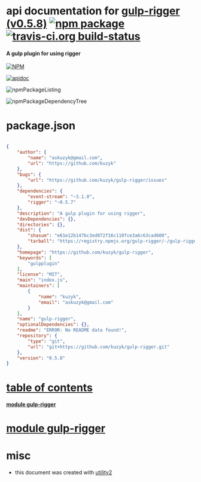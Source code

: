 # api documentation for  [gulp-rigger (v0.5.8)](https://github.com/kuzyk/gulp-rigger)  [![npm package](https://img.shields.io/npm/v/npmdoc-gulp-rigger.svg?style=flat-square)](https://www.npmjs.org/package/npmdoc-gulp-rigger) [![travis-ci.org build-status](https://api.travis-ci.org/npmdoc/node-npmdoc-gulp-rigger.svg)](https://travis-ci.org/npmdoc/node-npmdoc-gulp-rigger)
#### A gulp plugin for using rigger

[![NPM](https://nodei.co/npm/gulp-rigger.png?downloads=true)](https://www.npmjs.com/package/gulp-rigger)

[![apidoc](https://npmdoc.github.io/node-npmdoc-gulp-rigger/build/screenCapture.buildNpmdoc.browser.%252Fhome%252Ftravis%252Fbuild%252Fnpmdoc%252Fnode-npmdoc-gulp-rigger%252Ftmp%252Fbuild%252Fapidoc.html.png)](https://npmdoc.github.io/node-npmdoc-gulp-rigger/build/apidoc.html)

![npmPackageListing](https://npmdoc.github.io/node-npmdoc-gulp-rigger/build/screenCapture.npmPackageListing.svg)

![npmPackageDependencyTree](https://npmdoc.github.io/node-npmdoc-gulp-rigger/build/screenCapture.npmPackageDependencyTree.svg)



# package.json

```json

{
    "author": {
        "name": "askuzyk@gmail.com",
        "url": "https://github.com/kuzyk"
    },
    "bugs": {
        "url": "https://github.com/kuzyk/gulp-rigger/issues"
    },
    "dependencies": {
        "event-stream": "~3.1.0",
        "rigger": "~0.5.7"
    },
    "description": "A gulp plugin for using rigger",
    "devDependencies": {},
    "directories": {},
    "dist": {
        "shasum": "e61e12b147bc3ed872f16c110fce3a6c63cad600",
        "tarball": "https://registry.npmjs.org/gulp-rigger/-/gulp-rigger-0.5.8.tgz"
    },
    "homepage": "https://github.com/kuzyk/gulp-rigger",
    "keywords": [
        "gulpplugin"
    ],
    "license": "MIT",
    "main": "index.js",
    "maintainers": [
        {
            "name": "kuzyk",
            "email": "askuzyk@gmail.com"
        }
    ],
    "name": "gulp-rigger",
    "optionalDependencies": {},
    "readme": "ERROR: No README data found!",
    "repository": {
        "type": "git",
        "url": "git+https://github.com/kuzyk/gulp-rigger.git"
    },
    "version": "0.5.8"
}
```



# <a name="apidoc.tableOfContents"></a>[table of contents](#apidoc.tableOfContents)

#### [module gulp-rigger](#apidoc.module.gulp-rigger)



# <a name="apidoc.module.gulp-rigger"></a>[module gulp-rigger](#apidoc.module.gulp-rigger)



# misc
- this document was created with [utility2](https://github.com/kaizhu256/node-utility2)
